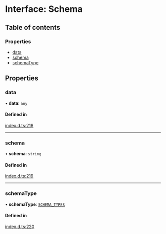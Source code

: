 # Interface: Schema

## Table of contents

### Properties

- [data](Schema.md#data)
- [schema](Schema.md#schema)
- [schemaType](Schema.md#schematype)

## Properties

### data

• **data**: `any`

#### Defined in

[index.d.ts:218](https://github.com/mostafa/xk6-kafka/blob/main/api-docs/index.d.ts#L218)

---

### schema

• **schema**: `string`

#### Defined in

[index.d.ts:219](https://github.com/mostafa/xk6-kafka/blob/main/api-docs/index.d.ts#L219)

---

### schemaType

• **schemaType**: [`SCHEMA_TYPES`](../enums/SCHEMA_TYPES.md)

#### Defined in

[index.d.ts:220](https://github.com/mostafa/xk6-kafka/blob/main/api-docs/index.d.ts#L220)
